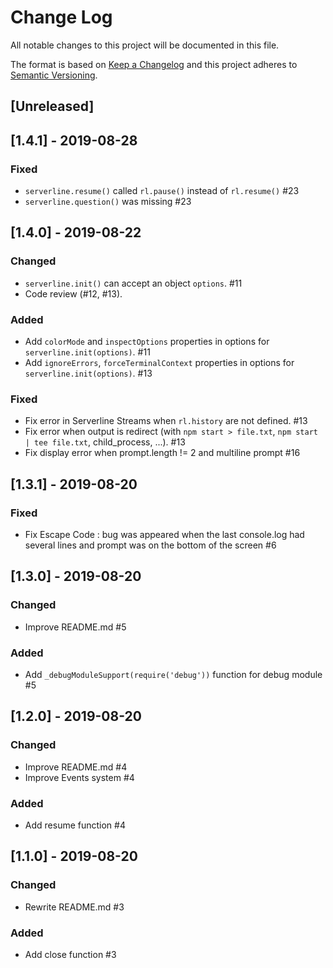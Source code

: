 # Change Log

All notable changes to this project will be documented in this file.

The format is based on [Keep a Changelog](http://keepachangelog.com/)
and this project adheres to [Semantic Versioning](http://semver.org/).


## [Unreleased]



## [1.4.1] - 2019-08-28
### Fixed

 - `serverline.resume()` called `rl.pause()` instead of `rl.resume()` #23
 - `serverline.question()` was missing #23


## [1.4.0] - 2019-08-22
### Changed

 - `serverline.init()` can accept an object `options`. #11
 - Code review (#12, #13).

### Added

 - Add `colorMode` and `inspectOptions` properties in options for `serverline.init(options)`. #11
 - Add `ignoreErrors`, `forceTerminalContext` properties in options for `serverline.init(options)`. #13

### Fixed

 - Fix error in Serverline Streams when `rl.history` are not defined. #13
 - Fix error when output is redirect (with `npm start > file.txt`, `npm start | tee file.txt`, child_process, ...). #13
 - Fix display error when prompt.length != 2 and multiline prompt #16


## [1.3.1] - 2019-08-20
### Fixed

 - Fix Escape Code : bug was appeared when the last console.log had several lines and prompt was on the bottom of the screen #6


## [1.3.0] - 2019-08-20
### Changed

 - Improve README.md #5

### Added

 - Add `_debugModuleSupport(require('debug'))` function for debug module #5


## [1.2.0] - 2019-08-20
### Changed

 - Improve README.md #4
 - Improve Events system #4

### Added

 - Add resume function #4


## [1.1.0] - 2019-08-20
### Changed

 - Rewrite README.md #3

### Added

 - Add close function #3
